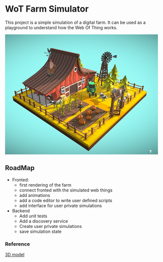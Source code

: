 # WoT Farm Simulator
This project is a simple simulation of a digital farm. It can be used as a playground to understand how the Web Of Thing works.

![low poly 3D Farm](./imgs/3DFarm.png)

## RoadMap 
- Fronted:
    - first rendering of the farm
    - connect fronted with the simulated web things
    - add animations
    - add a code editor to write user defined scripts
    - add interface for user private simulations
- Backend
    - Add unit tests
    - Add a discovery service
    - Create user private simulations
    - save simulation state

### Reference
[3D model](https://sketchfab.com/3d-models/low-poly-farm-v2-0e91a96ca6ee44569cf94972e30b5be4)